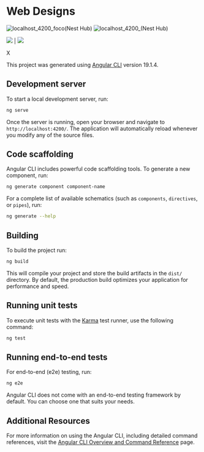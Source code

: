 # Web Designs
![localhost_4200_foco(Nest Hub)](https://github.com/user-attachments/assets/d2f89f55-e940-4092-bca2-1343b6294aca) 
![localhost_4200_(Nest Hub)](https://github.com/user-attachments/assets/c014222d-cd33-4689-9f61-e0e7b8066ec5)

<p>
<img src="https://github.com/user-attachments/assets/9f28b9e1-c748-4f98-8af9-ceffdc94cfe4"> | <img src="https://github.com/user-attachments/assets/b4cd1e7c-541a-47c5-8367-f871472f2e1c"> </p>


X


This project was generated using [Angular CLI](https://github.com/angular/angular-cli) version 19.1.4.

## Development server

To start a local development server, run:

```bash
ng serve
```

Once the server is running, open your browser and navigate to `http://localhost:4200/`. The application will automatically reload whenever you modify any of the source files.

## Code scaffolding

Angular CLI includes powerful code scaffolding tools. To generate a new component, run:

```bash
ng generate component component-name
```

For a complete list of available schematics (such as `components`, `directives`, or `pipes`), run:

```bash
ng generate --help
```

## Building

To build the project run:

```bash
ng build
```

This will compile your project and store the build artifacts in the `dist/` directory. By default, the production build optimizes your application for performance and speed.

## Running unit tests

To execute unit tests with the [Karma](https://karma-runner.github.io) test runner, use the following command:

```bash
ng test
```

## Running end-to-end tests

For end-to-end (e2e) testing, run:

```bash
ng e2e
```

Angular CLI does not come with an end-to-end testing framework by default. You can choose one that suits your needs.

## Additional Resources

For more information on using the Angular CLI, including detailed command references, visit the [Angular CLI Overview and Command Reference](https://angular.dev/tools/cli) page.
